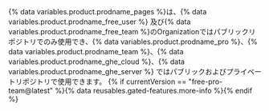 {% data variables.product.prodname_pages %}は、{% data variables.product.prodname_free_user %} 及び{% data variables.product.prodname_free_team %}のOrganizationではパブリックリポジトリでのみ使用でき、{% data variables.product.prodname_pro %}、{% data variables.product.prodname_team %}、{% data variables.product.prodname_ghe_cloud %}、{% data variables.product.prodname_ghe_server %} ではパブリックおよびプライベートリポジトリで使用できます。 {% if currentVersion == "free-pro-team@latest" %}{% data reusables.gated-features.more-info %}{% endif %}
